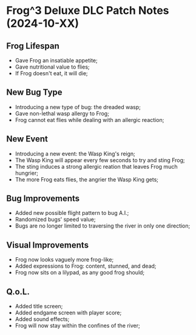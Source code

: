 # Frog^3 Deluxe DLC Patch Notes (2024-10-XX)

## Frog Lifespan
- Gave Frog an insatiable appetite;
- Gave nutritional value to flies;
- If Frog doesn't eat, it will die;

## New Bug Type
- Introducing a new type of bug: the dreaded wasp;
- Gave non-lethal wasp allergy to Frog;
- Frog cannot eat flies while dealing with an allergic reaction;

## New Event
- Introducing a new event: the Wasp King's reign;
- The Wasp King will appear every few seconds to try and sting Frog;
- The sting induces a strong allergic reation that leaves Frog much hungrier;
- The more Frog eats flies, the angrier the Wasp King gets;

## Bug Improvements
- Added new possible flight pattern to bug A.I.;
- Randomized bugs' speed value;
- Bugs are no longer limited to traversing the river in only one direction;

## Visual Improvements
- Frog now looks vaguely more frog-like;
- Added expressions to Frog: content, stunned, and dead;
- Frog now sits on a lilypad, as any good frog should;

## Q.o.L.
- Added title screen;
- Added endgame screen with player score;
- Added sound effects;
- Frog will now stay within the confines of the river;